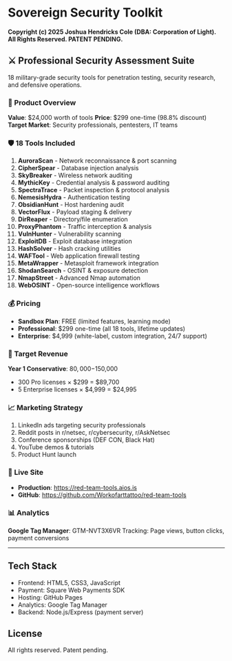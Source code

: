 # Sovereign Security Toolkit

**Copyright (c) 2025 Joshua Hendricks Cole (DBA: Corporation of Light). All Rights Reserved. PATENT PENDING.**

## ⚔️ Professional Security Assessment Suite

18 military-grade security tools for penetration testing, security research, and defensive operations.

### 🎯 Product Overview

**Value**: $24,000 worth of tools
**Price**: $299 one-time (98.8% discount)
**Target Market**: Security professionals, pentesters, IT teams

### 🛡️ 18 Tools Included

1. **AuroraScan** - Network reconnaissance & port scanning
2. **CipherSpear** - Database injection analysis
3. **SkyBreaker** - Wireless network auditing
4. **MythicKey** - Credential analysis & password auditing
5. **SpectraTrace** - Packet inspection & protocol analysis
6. **NemesisHydra** - Authentication testing
7. **ObsidianHunt** - Host hardening audit
8. **VectorFlux** - Payload staging & delivery
9. **DirReaper** - Directory/file enumeration
10. **ProxyPhantom** - Traffic interception & analysis
11. **VulnHunter** - Vulnerability scanning
12. **ExploitDB** - Exploit database integration
13. **HashSolver** - Hash cracking utilities
14. **WAFTool** - Web application firewall testing
15. **MetaWrapper** - Metasploit framework integration
16. **ShodanSearch** - OSINT & exposure detection
17. **NmapStreet** - Advanced Nmap automation
18. **WebOSINT** - Open-source intelligence workflows

### 💰 Pricing

- **Sandbox Plan**: FREE (limited features, learning mode)
- **Professional**: $299 one-time (all 18 tools, lifetime updates)
- **Enterprise**: $4,999 (white-label, custom integration, 24/7 support)

### 🎯 Target Revenue

**Year 1 Conservative**: $80,000-$150,000
- 300 Pro licenses × $299 = $89,700
- 5 Enterprise licenses × $4,999 = $24,995

### 📈 Marketing Strategy

1. LinkedIn ads targeting security professionals
2. Reddit posts in r/netsec, r/cybersecurity, r/AskNetsec
3. Conference sponsorships (DEF CON, Black Hat)
4. YouTube demos & tutorials
5. Product Hunt launch

### 🔗 Live Site

- **Production**: https://red-team-tools.aios.is
- **GitHub**: https://github.com/Workofarttattoo/red-team-tools

### 📊 Analytics

**Google Tag Manager**: GTM-NVT3X6VR
Tracking: Page views, button clicks, payment conversions

---

## Tech Stack

- Frontend: HTML5, CSS3, JavaScript
- Payment: Square Web Payments SDK
- Hosting: GitHub Pages
- Analytics: Google Tag Manager
- Backend: Node.js/Express (payment server)

## License

All rights reserved. Patent pending.
